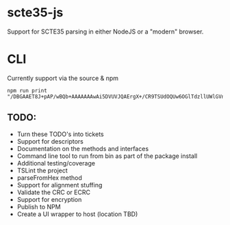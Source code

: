 # scte35-js

Support for SCTE35 parsing in either NodeJS or a "modern" browser.

# CLI

Currently support via the source & npm

    npm run print "/DBGAAET8J+pAP/wBQb+AAAAAAAwAi5DVUVJQAErgX+/CR9TSUdOQUw6OGlTdzllUWlGVndBQUFBQUFBQUJCQT09NwMDaJ6RZQ=="


## TODO:
- Turn these TODO's into tickets
- Support for descriptors
- Documentation on the methods and interfaces
- Command line tool to run from bin as part of the package install
- Additional testing/coverage
- TSLint the project
- parseFromHex method
- Support for alignment stuffing
- Validate the CRC or ECRC
- Support for encryption
- Publish to NPM
- Create a UI wrapper to host (location TBD)
